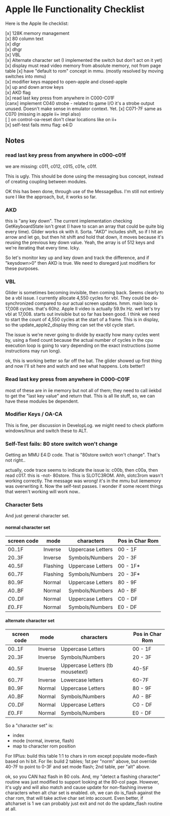 # Apple IIe Functionality Checklist

Here is the Apple IIe checklist:

[x] 128K memory management  
[x] 80 column text  
[x] dlgr  
[x] dhgr  
[x] VBL  
[x] Alternate character set (I implemented the switch but don't act on it yet)  
[x] display must read video memory from absolute memory, not from page table
[x] have "default to rom" concept in mmu. (mostly resolved by moving switches into mmu)  
[x] modifier keys mapped to open-apple and closed-apple  
[x] up and down arrow keys  
[x] AKD flag  
[x] read last key press from anywhere in C000-C01F  
[canx] implement C040 strobe - related to game I/O  it's a strobe output unused. Doesn't make sense in emulator context. Yet.
[x] C071-7F same as C070 (missing in apple ii+ impl also)  
[ ] on control-oa-reset don't clear locations like on ii+  
[x] self-test fails mmu flag: e4:D

## Notes

### read last key press from anywhere in c000-c01f

we are missing: c011, c012, c015, c01e, c01f.

This is ugly. This should be done using the messaging bus concept, instead of creating coupling between modules.

OK this has been done, through use of the MessageBus. I'm still not entirely sure I like the approach, but, it works so far.

### AKD

this is "any key down". The current implementation checking GetKeyboardState isn't great (I have to scan an array that could be quite big every time). Glider works ok with it. Sorta. "AKD" includes shift, so if I hit an arrow and let go, but then hit shift and hold that down, it moves because it's reusing the previous key down value. Yeah, the array is of 512 keys and we're iterating that every time. Icky.

So let's monitor key up and key down and track the difference, and if "keysdown>0" then AKD is true. We need to disregard just modifiers for these purposes.


### VBL

Glider is sometimes becoming invisible, then coming back. Seems clearly to be a vbl issue. I currently allocate 4,550 cycles for vbl. They could be de-synchronized compared to our actual screen updates. hmm. main loop is 17,008 cycles. that's 60hz. Apple II video is actually 59.9x Hz. well let's try vbl at 17,008. starts out invisible but so far has been good. I think we need to start the count of 4,550 cycles at the start of a frame. This is in display, so the update_apple2_display thing can set the vbl cycle start.

The issue is we're never going to divide by exactly how many cycles went by, using a fixed count because the actual number of cycles in the cpu execution loop is going to vary depending on the exact instructions (some instructions may run long).

ok, this is working better so far off the bat. The glider showed up first thing and now I'll sit here and watch and see what happens. Lots better!!

### Read last key press from anywhere in C000-C01F

most of these are in iie memory but not all of them; they need to call iiekbd to get the "last key value" and return that. This is all IIe stuff, so, we can have these modules be dependent.

### Modifier Keys / OA-CA

This is fine, per discussion in DevelopLog. we might need to check platform windows/linux and switch these to ALT.

### Self-Test fails: 80 store switch won't change

Getting an MMU E4:D code. That is "80store switch won't change". That's not right..

actually, code trace seems to indicate the issue is: c00b, then c00a, then read c017. this is -not- 80store. This is SLOTC3ROM.
Ahh, slotc3rom wasn't working correctly. The message was wrong! it's in the mmu but iiememory was overwriting it.
Now the self-test passes. I wonder if some recent things that weren't working will work now..


### Character Sets

And just general character set.

#### normal character set
| screen code | mode | characters | Pos in Char Rom |
|-|-|-|-|
| $00..$1F | Inverse | Uppercase Letters | 00 - 1F |
| $20..$3F | Inverse | Symbols/Numbers | 20 - 3F |
| $40..$5F | Flashing | Uppercase Letters | 00 - 1F* |
| $60..$7F | Flashing | Symbols/Numbers | 20 - 3F* |
| $80..$9F | Normal | Uppercase Letters | 80 - 9F |
| $A0..$BF | Normal | Symbols/Numbers | A0 - BF |
| $C0..$DF | Normal | Uppercase Letters | C0 - DF |
| $E0..$FF | Normal | Symbols/Numbers | E0 - DF |

#### alternate character set
| screen code | mode | characters | Pos in Char Rom |
|-|-|-|-|
| $00..$1F | Inverse | Uppercase Letters | 00 - 1F |
| $20..$3F | Inverse | Symbols/Numbers | 20 - 3F |
| $40..$5F | Inverse | Uppercase Letters (tb mousetext)| 40-5F |
| $60..$7F | Inverse | Lowercase letters | 60-7F |
| $80..$9F | Normal | Uppercase Letters | 80 - 9F |
| $A0..$BF | Normal | Symbols/Numbers | A0 - BF |
| $C0..$DF | Normal | Uppercase Letters | C0 - DF |
| $E0..$FF | Normal | Symbols/Numbers | E0 - DF |

So a "character set" is:

* index
* mode (normal, inverse, flash)
* map to character rom position

For IIPlus: build this table 1:1 to chars in rom except populate mode=flash based on hi bit.
For IIe: build 2 tables; 1st per "norm" above, but override 40-7F to point to 0-3F and set mode flash; 2nd table, per "alt" above.

ok, so you CAN haz flash in 80 cols. And, my "detect a flashing character" routine was just modified to support looking at the 80-col page. However, it's ugly and will also match and cause update for non-flashing inverse characters when alt char set is enabled. oh, we can do is_flash against the char rom, that will take active char set into account. Even better, if altcharset is 1 we can probably just exit and not do the update_flash routine at all.